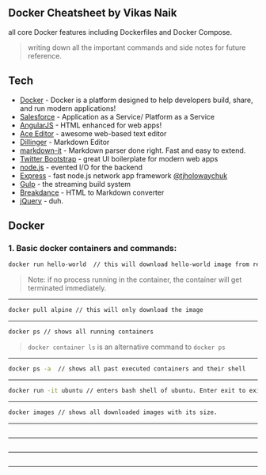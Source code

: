 ## Docker Cheatsheet by Vikas Naik

all core Docker features including Dockerfiles and Docker Compose.

> writing down all the important commands and side notes for future reference.

## Tech

- [Docker] - Docker is a platform designed to help developers build, share, and run modern applications!
- [Salesforce] - Application as a Service/ Platform as a Service
- [AngularJS] - HTML enhanced for web apps!
- [Ace Editor] - awesome web-based text editor
- [Dillinger] - Markdown Editor
- [markdown-it] - Markdown parser done right. Fast and easy to extend.
- [Twitter Bootstrap] - great UI boilerplate for modern web apps
- [node.js] - evented I/O for the backend
- [Express] - fast node.js network app framework [@tjholowaychuk]
- [Gulp] - the streaming build system
- [Breakdance](https://breakdance.github.io/breakdance/) - HTML
to Markdown converter
- [jQuery] - duh.


## Docker
### 1. Basic docker containers and commands:
```sh
docker run hello-world  // this will download hello-world image from remote registry of dockerhub and runs the container.
```
> Note: if no process running in the container, the container will get terminated immediately.
---
```sh
docker pull alpine // this will only download the image
```
---
```sh
docker ps // shows all running containers
```
> `docker container ls` is an alternative command to `docker ps`

---
```sh
docker ps -a  // shows all past executed containers and their shell
```
---

```sh
docker run -it ubuntu // enters bash shell of ubuntu. Enter exit to exit the bash shell.
```
---

```sh
docker images // shows all downloaded images with its size.
```
---

```sh

```
---
```sh

```
---
```sh

```
---




[//]: # (These are reference links used in the body of this note and get stripped out when the markdown processor does its job. There is no need to format nicely because it shouldn't be seen. Thanks SO - http://stackoverflow.com/questions/4823468/store-comments-in-markdown-syntax)

  
   
   [markdown-it]: <https://github.com/markdown-it/markdown-it>
   [Ace Editor]: <http://ace.ajax.org>
   [node.js]: <http://nodejs.org>
   [Twitter Bootstrap]: <http://twitter.github.com/bootstrap/>
   [jQuery]: <http://jquery.com>
   [@tjholowaychuk]: <http://twitter.com/tjholowaychuk>
   [express]: <http://expressjs.com>
   [AngularJS]: <http://angularjs.org>
   [Gulp]: <http://gulpjs.com>
   [Docker]: <https://www.docker.com>
   [Salesforce]: <https://www.salesforce.com>
   [Dillinger]: <https://dillinger.io/>

